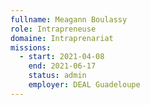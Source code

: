 ```yaml
---
fullname: Meagann Boulassy
role: Intrapreneuse
domaine: Intraprenariat
missions:
  - start: 2021-04-08
    end: 2021-06-17
    status: admin
    employer: DEAL Guadeloupe
---
```


